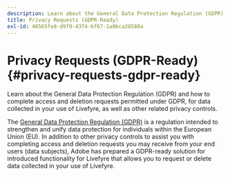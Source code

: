 ```yaml
---
description: Learn about the General Data Protection Regulation (GDPR) and how to complete access and deletion requests permitted under GDPR, for data collected in your use of Livefyre, as well as other related privacy controls.
title: Privacy Requests (GDPR-Ready)
exl-id: 46565fe8-d9f0-4374-bf67-1a0bca28588a
---
```

# Privacy Requests (GDPR-Ready){#privacy-requests-gdpr-ready}

Learn about the General Data Protection Regulation (GDPR) and how to complete access and deletion requests permitted under GDPR, for data collected in your use of Livefyre, as well as other related privacy controls.

The [General Data Protection Regulation (GDPR)](https://adobe.io/apis/cloudplatform/gdpr.html) is a regulation intended to strengthen and unify data protection for individuals within the European Union (EU). In addition to other privacy controls to assist you with completing access and deletion requests you may receive from your end users (data subjects), Adobe has prepared a GDPR-ready solution for introduced functionality for Livefyre that allows you to request or delete data collected in your use of Livefyre.
